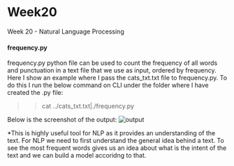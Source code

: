 # Week20
Week 20 - Natural Language Processing

#### frequency.py
frequency.py python file can be used to count the frequency of all words and punctuation in a text file that we use as input, ordered by frequency.
Here I show an example where I pass the cats_txt.txt file to frequency.py.
To do this I run the below command on CLI under the folder where I have created the .py file:
>>cat ../cats_txt.txt|./frequency.py

Below is the screenshot of the output:
![output](https://user-images.githubusercontent.com/90784468/154394887-99487402-c464-43c7-b488-4033d1023b74.png)

*This is highly useful tool for NLP as it provides an understanding of the text. For NLP we need to first understand the general idea behind a text. To see the most frequent words gives us an idea about what is the intent of the text and we can build a model accoridng to that. 

